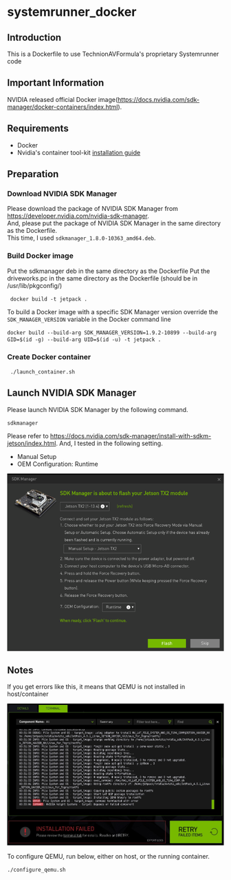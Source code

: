 # systemrunner_docker

## Introduction

This is a Dockerfile to use TechnionAVFormula's proprietary Systemrunner code 

## Important Information

NVIDIA released official Docker image(<https://docs.nvidia.com/sdk-manager/docker-containers/index.html>).

## Requirements

* Docker
* Nvidia's container tool-kit [installation guide](https://docs.nvidia.com/datacenter/cloud-native/container-toolkit/install-guide.html)

## Preparation

### Download NVIDIA SDK Manager

Please download the package of NVIDIA SDK Manager from <https://developer.nvidia.com/nvidia-sdk-manager>.  
And, please put the package of NVIDIA SDK Manager in the same directory as the Dockerfile.  
This time, I used `sdkmanager_1.8.0-10363_amd64.deb`.

### Build Docker image
Put the sdkmanager deb in the same directory as the Dockerfile
Put the driveworks.pc in the same directory as the Dockerfile (should be in /usr/lib/pkgconfig/)

```
 docker build -t jetpack .
```

To build a Docker image with a specific SDK Manager version override the ``SDK_MANAGER_VERSION`` variable in the Docker command line

```
docker build --build-arg SDK_MANAGER_VERSION=1.9.2-10899 --build-arg GID=$(id -g) --build-arg UID=$(id -u) -t jetpack .
```

### Create Docker container

```
 ./launch_container.sh
```

## Launch NVIDIA SDK Manager

Please launch NVIDIA SDK Manager by the following command.

```
sdkmanager
```

Please refer to <https://docs.nvidia.com/sdk-manager/install-with-sdkm-jetson/index.html>.
And, I tested in the following setting.

* Manual Setup
* OEM Configuration: Runtime

![](image/jetson-os-flash-setting.png)

## Notes

If you get errors like this, it means that QEMU is not installed in host/container

![](image/filesystem-error.png)

To configure QEMU, run below, either on host, or the running container.

```shell
./configure_qemu.sh
```
